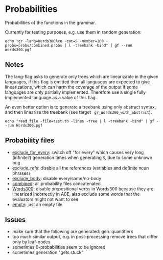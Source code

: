 Probabilities
=============

Probabilities of the functions in the grammar.

Currently for testing purposes, e.g. use them in random generation:

	echo "gr -lang=Words300Ace -cat=S -number=100 -probs=probs/combined.probs | l -treebank -bind" | gf --run Words300.pgf

Notes
-----

The lang-flag asks to generate only trees which are linearizable
in the given languages, if this flag is omitted then all languages
are expected to give linearizations, which can harm the coverage of the output
if some languages are only partially implemented.
Therefore use a single fully implemented language as a value of this flag.

An even better option is to generate a treebank using only abstract syntax,
and then linearize the treebank (see target ` gr_Words300_with_abstract`).

	echo "read_file -file=test.tb -lines -tree | l -treebank -bind" | gf --run Words300.pgf


Probability files
-----------------

  - [exclude_for_every](exclude_for_every.probs): switch off "for every" which causes very long (infinite?) generation times when generating `S`, due to some unknown bug
  - [exclude_refs](exclude_refs.probs): disable all the references (variables and definite noun phrases)
  - [exclude_body](exclude_body.probs): disable every/some/no-body
  - [combined](combined.probs): all probability files concatenated
  - [Words300](Words300.probs): disable prepositional verbs in Words300 because they are linearized incorrectly in ACE, also exclude some words that the evaluators might not want to see
  - [empty](empty.probs): just an empty file


Issues
------

  - make sure that the following are generated: gen. quantifiers
  - too much similar output, e.g. in post-processing remove trees that differ only by leaf-nodes
  - sometimes 0-probabilities seem to be ignored
  - sometimes generation "gets stuck"

